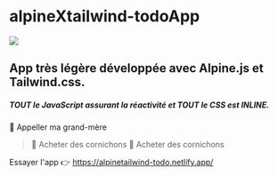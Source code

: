 # alpineXtailwind-todoApp
![](https://caffeinecreations.ca/imager/uploads/blog/20320/alpine-plus-tailwind_b4afd5938494bdf3fa5c0c6765d37025.jpg)

## App très légère développée avec Alpine.js et Tailwind.css. 
##### TOUT le JavaScript assurant la réactivité et TOUT le CSS est INLINE.

:white_square_button: Appeller ma grand-mère
> :white_square_button: Acheter des cornichons
> :white_square_button: Acheter des cornichons

Essayer l'app :point_right: https://alpinetailwind-todo.netlify.app/
